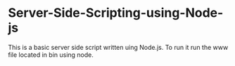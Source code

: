 # Server-Side-Scripting-using-Node-js

This is a basic server side script written uing Node.js. To run it run the www file located in bin using node.

